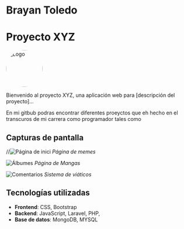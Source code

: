 # Brayan Toledo

# Proyecto XYZ

<img src="https://instagram.fmzt3-1.fna.fbcdn.net/v/t51.2885-19/278506435_342073617902111_4365587324655745843_n.jpg?_nc_ht=instagram.fmzt3-1.fna.fbcdn.net&_nc_cat=111&_nc_ohc=AEHLhW0lFWEQ7kNvgGlUkgr&edm=AEhyXUkBAAAA&ccb=7-5&oh=00_AYCpA7Yi40FY5nilt1XL9Bc2k21W8YSSIwvzyOPjQUr1TA&oe=66B19DA8&_nc_sid=8f1549" alt="Logo" style="border-radius: 50%; width: 100px; height: 100px;">

Bienvenido al proyecto XYZ, una aplicación web para [descripción del proyecto]...


En mi gitbub podras encontrar diferentes proeyctos que eh hecho en el transcuros de mi carrera como programador tales como

## Capturas de pantalla

//![Página de inici](https://example.com/homepage.png)
*Página de memes*

![Álbumes](https://example.com/albums.png)
*Página de Mangas*

![Comentarios](https://example.com/comments.png)
*Sistema de viáticos*

## Tecnologías utilizadas

- **Frontend**: CSS, Bootstrap
- **Backend**: JavaScript, Laravel, PHP, 
- **Base de datos**: MongoDB, MYSQL


